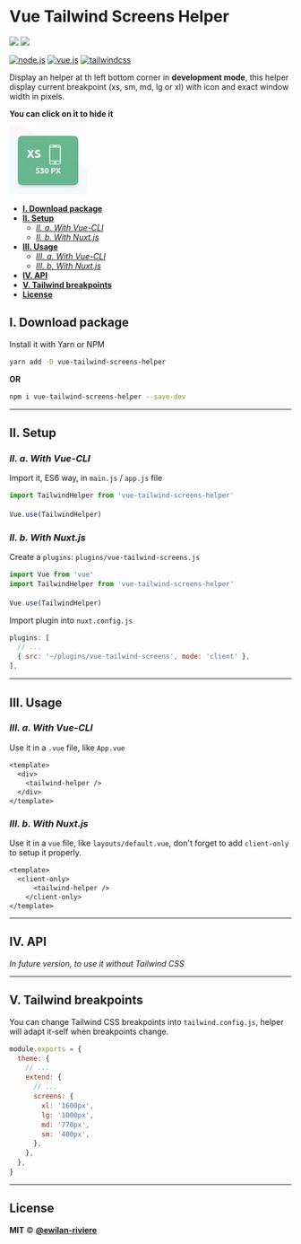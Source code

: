 # **Vue Tailwind Screens Helper** <!-- omit in toc -->

[![](https://img.shields.io/npm/v/vue-tailwind-screens-helper.svg?style=flat-square&color=cb3837&logo=npm&logoColor=ffffff)](https://www.npmjs.com/package/vue-tailwind-screens-helper)
[![](https://img.shields.io/github/license/ewilan-riviere/vuepress-theme-useweb.svg?style=flat-square&color=f05032&logo=git&logoColor=ffffff)](https://github.com/ewilan-riviere/vue-tailwind-screens-helper/blob/master/LICENSE)

[![node.js](https://img.shields.io/static/v1?label=Node.js&message=v11.15&color=339933&style=flat-square&logo=node.js&logoColor=ffffff)](https://nodejs.org/en/)
[![vue.js](https://img.shields.io/static/v1?label=Vue.js&message=v2.6&color=4FC08D&style=flat-square&logo=vue.js&logoColor=ffffff)](https://vuejs.org/)
[![tailwindcss](https://img.shields.io/static/v1?label=TailwindCSS&message=v1.8&color=38B2AC&style=flat-square&logo=tailwind-css&logoColor=ffffff)](https://tailwindcss.com)

Display an helper at th left bottom corner in **development mode**, this helper display current breakpoint (xs, sm, md, lg or xl) with icon and exact window width in pixels.

**You can click on it to hide it**

![vue-tailwind-screens-helper](./example/vue-tailwind-screens-helper.jpg)

- [**I. Download package**](#i-download-package)
- [**II. Setup**](#ii-setup)
  - [*II. a. With Vue-CLI*](#ii-a-with-vue-cli)
  - [*II. b. With Nuxt.js*](#ii-b-with-nuxtjs)
- [**III. Usage**](#iii-usage)
  - [*III. a. With Vue-CLI*](#iii-a-with-vue-cli)
  - [*III. b. With Nuxt.js*](#iii-b-with-nuxtjs)
- [**IV. API**](#iv-api)
- [**V. Tailwind breakpoints**](#v-tailwind-breakpoints)
- [**License**](#license)

## **I. Download package**

Install it with Yarn or NPM

```bash
yarn add -D vue-tailwind-screens-helper
```

**OR**

```bash
npm i vue-tailwind-screens-helper --save-dev
```

---

## **II. Setup**

### *II. a. With Vue-CLI*

Import it, ES6 way, in `main.js` / `app.js` file

```js
import TailwindHelper from 'vue-tailwind-screens-helper'

Vue.use(TailwindHelper)
```

### *II. b. With Nuxt.js*

Create a `plugins`: `plugins/vue-tailwind-screens.js`

```js
import Vue from 'vue'
import TailwindHelper from 'vue-tailwind-screens-helper'

Vue.use(TailwindHelper)
```

Import plugin into `nuxt.config.js`

```js
plugins: [
  // ...
  { src: '~/plugins/vue-tailwind-screens', mode: 'client' },
],
```

---

## **III. Usage**

### *III. a. With Vue-CLI*

Use it in a `.vue` file, like `App.vue`

```vue
<template>
  <div>
    <tailwind-helper />
  </div>
</template>
```

### *III. b. With Nuxt.js*

Use it in a `vue` file, like `layouts/default.vue`, don't forget to add `client-only` to setup it properly.

```vue
<template>
  <client-only>
      <tailwind-helper />
    </client-only>
</template>
```

---

## **IV. API**

*In future version, to use it without Tailwind CSS*

<!-- | Props        | Type    | Default | Describe                                                                   |
|--------------|---------|---------|----------------------------------------------------------------------------|
| ext          | String  | ''      | Extension of file, display it on header and get correct color if available |
| path         | String  | ''      | Path of the file, useful if it's guide for a framework                     |
| hasMargin    | Boolean | true    | To get margin top and bottom                               |
| notReachable | Boolean | false   | To apply a layer to prevent user to get code                               | -->

---

## **V. Tailwind breakpoints**

You can change Tailwind CSS breakpoints into `tailwind.config.js`, helper will adapt it-self when breakpoints change.

```js
module.exports = {
  theme: {
    // ...
    extend: {
      // ...
      screens: {
        xl: '1600px',
        lg: '1000px',
        md: '770px',
        sm: '400px',
      },
    },
  },
}
```

---

## **License**

**MIT** &copy; [**@ewilan-riviere**](https://github.com/ewilan-riviere)

